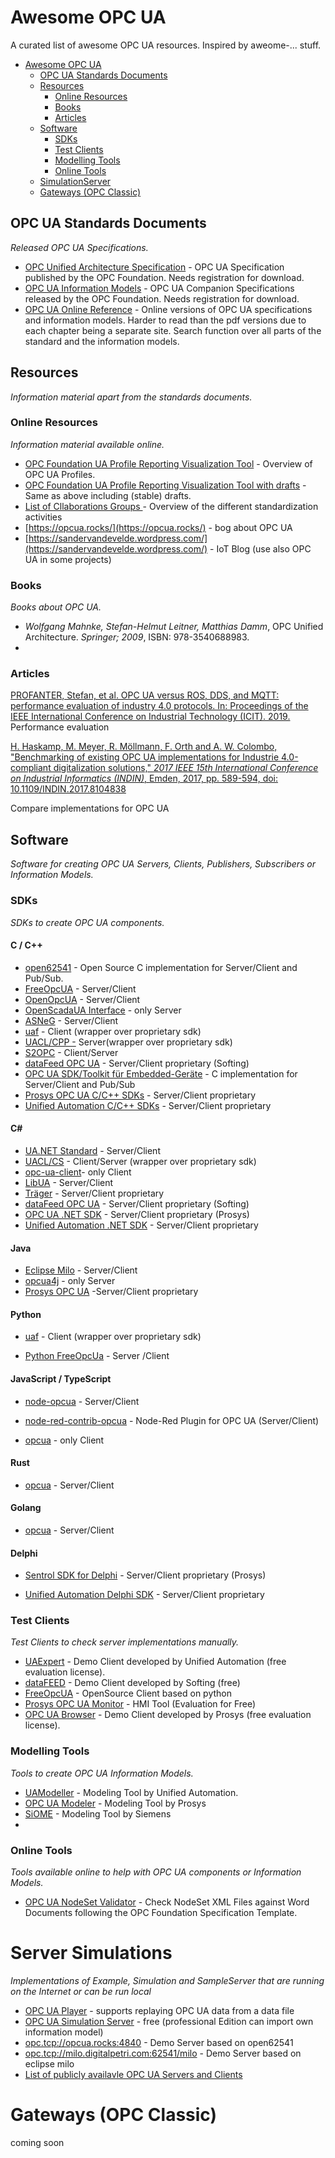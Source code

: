 # Awesome OPC UA
A curated list of awesome OPC UA resources. Inspired by aweome-... stuff.

- [Awesome OPC UA](#awesome-opcua)
    - [OPC UA Standards Documents](#opc-ua-standards-documents)
    - [Resources](#resources)
        - [Online Resources](#online-resources)
        - [Books](#books)
        - [Articles](#Articles)
    - [Software](#software)
        - [SDKs](#sdks)
        - [Test Clients](#test-clients)
        - [Modelling Tools](#modelling-tools)
        - [Online Tools](#online-tools)
    - [SimulationServer](#SimulationServer)
    - [Gateways  (OPC Classic)](#Gateways (OPC Classic))


## OPC UA Standards Documents
*Released OPC UA Specifications.*

* [OPC Unified Architecture Specification](https://opcfoundation.org/developer-tools/specifications-unified-architecture) - OPC UA Specification published by the OPC Foundation. Needs registration for download.
* [OPC UA Information Models](https://opcfoundation.org/developer-tools/specifications-opc-ua-information-models) - OPC UA Companion Specifications released by the OPC Foundation. Needs registration for download.
* [OPC UA Online Reference](https://reference.opcfoundation.org/v104/) - Online versions of OPC UA specifications and information models. Harder to read than the pdf versions due to each chapter being a separate site. Search function over all parts of the standard and the information models.

## Resources
*Information material apart from the standards documents.*

### Online Resources
*Information material available online.*

* [OPC Foundation UA Profile Reporting Visualization Tool](https://apps.opcfoundation.org/ProfileReporting/index.htm) - Overview of OPC UA Profiles.
* [OPC Foundation UA Profile Reporting Visualization Tool with drafts](https://apps.opcfoundation.org/ProfileReporting/index.htm?All=true) - Same as above including (stable) drafts.
* [List of Cllaborations Groups ](https://docs.google.com/spreadsheets/d/10SOpad6uu7JA5ZSpccVyqaqkyhYBiIXqNus28-1cJtU/edit#gid=1248333029) - Overview of the different standardization activities
* [https://opcua.rocks/](https://opcua.rocks/) - bog about OPC UA 
* [https://sandervandevelde.wordpress.com/](https://sandervandevelde.wordpress.com/) -  IoT Blog (use also OPC UA in some projects)

### Books
*Books about OPC UA.*

* *Wolfgang Mahnke, Stefan-Helmut Leitner, Matthias Damm*, OPC Unified Architecture. *Springer; 2009*, ISBN: 978-3540688983. 
* 
### Articles
[PROFANTER, Stefan, et al. OPC UA versus ROS, DDS, and MQTT: performance evaluation of industry 4.0 protocols. In: Proceedings of the IEEE International Conference on Industrial Technology (ICIT). 2019.](https://mediatum.ub.tum.de/doc/1470362/file.pdf) Performance evaluation 

[H. Haskamp, M. Meyer, R. Möllmann, F. Orth and A. W. Colombo,  "Benchmarking of existing OPC UA implementations for Industrie  4.0-compliant digitalization solutions," *2017 IEEE 15th International Conference on Industrial Informatics (INDIN)*, Emden, 2017, pp. 589-594, doi: 10.1109/INDIN.2017.8104838](https://ieeexplore.ieee.org/abstract/document/8104838) 

Compare implementations for OPC UA



## Software
*Software for creating OPC UA Servers, Clients, Publishers, Subscribers or Information Models.*

### SDKs

*SDKs to create OPC UA components.*

#### C / C++

* [open62541](https://open62541.org/) - Open Source C implementation for Server/Client and Pub/Sub.
* [FreeOpcUA](http://freeopcua.github.io/) - Server/Client
* [OpenOpcUA](http://www.openopcua.org/)  - Server/Client
* [OpenScadaUA Interface](http://oscada.org/websvn/filedetails.php?repname=OpenSCADA&path=%2Ftrunk%2FOpenSCADA%2Fsrc%2Fmoduls%2Fdaq%2FOPC_UA%2FlibOPC_UA%2FlibOPC_UA.h) - only Server
* [ASNeG](https://github.com/ASNeG/OpcUaStack)  - Server/Client
* [uaf](https://github.com/uaf/uaf)  - Client (wrapper over proprietary sdk)
* [UACL/CPP -](https://gitlab.com/falko.wiese/uacl_cpp) Server(wrapper over proprietary sdk)
* [S2OPC](https://gitlab.com/systerel/S2OPC) - Client/Server
* [dataFeed OPC UA](https://data-intelligence.softing.com/de/produkte/datafeed-opc-sdks/datafeed-opc-ua-c-server-client-sdk-for-windows/) - Server/Client proprietary (Softing)
* [OPC UA SDK/Toolkit für Embedded-Geräte](https://industrial.softing.com/de/produkte/opc-ua-and-opc-classic-sdks/uatoolkit-embedded.html) - C implementation for Server/Client and Pub/Sub	
* [Prosys OPC UA C/C++ SDKs](https://www.prosysopc.com/products/opc-ua-cplusplus-sdk/) - Server/Client proprietary 
* [Unified Automation C/C++ SDKs](https://www.unified-automation.com/products/sdk-overview/choose-sdk.html)  - Server/Client proprietary 

#### C#

- [UA.NET Standard](https://github.com/OPCFoundation/UA-.NETStandard) - Server/Client
- [UACL/CS](Client/Server (wrapper over proprietary sdk)) - Client/Server (wrapper over proprietary sdk)
- [opc-ua-client](https://github.com/convertersystems/opc-ua-client)-  only Client
- [LibUA](https://github.com/nauful/LibUA) - Server/Client
- [Träger](https://opcua.traeger.de/) - Server/Client proprietary
- [dataFeed OPC UA](https://data-intelligence.softing.com/de/produkte/datafeed-opc-sdks/datafeed-opc-ua-net-standard-sdks/) - Server/Client proprietary (Softing)
- [OPC UA .NET SDK](https://www.prosysopc.com/products/opc-ua-dotnet-sdk/) - Server/Client proprietary (Prosys)
- [Unified Automation .NET SDK](https://www.unified-automation.com/products/sdk-overview/choose-sdk.html)  - Server/Client proprietary 

#### Java

* [Eclipse Milo](https://github.com/eclipse/milo) - Server/Client
* [opcua4j](https://code.google.com/p/opcua4j/)  - only Server
* [Prosys OPC UA](https://www.prosysopc.com/products/opc-ua-java-sdk/) -Server/Client proprietary 

#### Python

- [uaf](https://github.com/uaf/uaf) - Client (wrapper over proprietary sdk)

- [Python FreeOpcUa](https://github.com/FreeOpcUa/python-opcua)  - Server /Client

#### JavaScript / TypeScript

- [node-opcua](http://node-opcua.github.io/) - Server/Client

- [node-red-contrib-opcua](https://flows.nodered.org/node/node-red-contrib-opcua) - Node-Red Plugin for OPC UA (Server/Client)

- [ opcua](https://github.com/HBM/opcua) - only Client

#### Rust

- [opcua](https://github.com/locka99/opcua) - Server/Client

#### Golang

- [opcua](https://github.com/gopcua/opcua) - Server/Client

#### Delphi

+ [Sentrol SDK for Delphi](https://www.prosysopc.com/products/opc-ua-sentrol-sdk/) - Server/Client proprietary (Prosys)

* [Unified Automation Delphi SDK](https://www.unified-automation.com/products/sdk-overview/choose-sdk.html)  - Server/Client proprietary 

### Test Clients
*Test Clients to check server implementations manually.*

* [UAExpert](https://www.unified-automation.com/products/development-tools/uaexpert.html) - Demo Client developed by Unified Automation (free evaluation license).
* [dataFEED](https://data-intelligence.softing.com/de/produkte/opc-software-plattform/opc-ua-demo-client/) - Demo Client developed by Softing (free)
* [FreeOpcUA](https://github.com/FreeOpcUa/opcua-client-gui) - OpenSource Client based on python
* [Prosys OPC UA Monitor](https://www.prosysopc.com/products/opc-ua-monitor/) - HMI Tool  (Evaluation for Free)
* [OPC UA Browser](https://www.prosysopc.com/products/opc-ua-browser/) - Demo Client developed by Prosys (free evaluation license).

### Modelling Tools
*Tools to create OPC UA Information Models.*

* [UAModeller](https://www.unified-automation.com/products/development-tools/uamodeler.html) - Modeling Tool by Unified Automation.
* [OPC UA Modeler](https://www.prosysopc.com/products/opc-ua-modeler/) - Modeling Tool by Prosys
* [SiOME](https://support.industry.siemens.com/cs/document/109755133/siemens-opc-ua-modeling-editor-%28siome%29-for-implementing-opc-ua-companion-specifications?dti=0&lc=en-WW) - Modeling Tool by Siemens
* 

### Online Tools
*Tools available online to help with OPC UA components or Information Models.*

* [OPC UA NodeSet Validator](https://apps.opcfoundation.org/NodeSetValidator/) - Check NodeSet XML Files against Word Documents following the OPC Foundation Specification Template.

# Server Simulations

*Implementations of Example, Simulation and SampleServer that are running on the Internet or can be run local*

- [OPC UA Player](https://github.com/MileBuurmeijer/OPCUA-Player) -  supports replaying OPC UA data from a data file
- [OPC UA Simulation Server](https://www.prosysopc.com/products/opc-ua-simulation-server/) - free (professional Edition can import own information model)
- [ opc.tcp://opcua.rocks:4840]( opc.tcp://opcua.rocks:4840) - Demo Server based on open62541                
- [opc.tcp://milo.digitalpetri.com:62541/milo](opc.tcp://milo.digitalpetri.com:62541/milo) - Demo Server based on eclipse milo                
- [List of publicly availavle OPC UA Servers and Clients](https://github.com/node-opcua/node-opcua/wiki/publicly-available-OPC-UA-Servers-and-Clients)

# Gateways (OPC Classic)
coming soon
